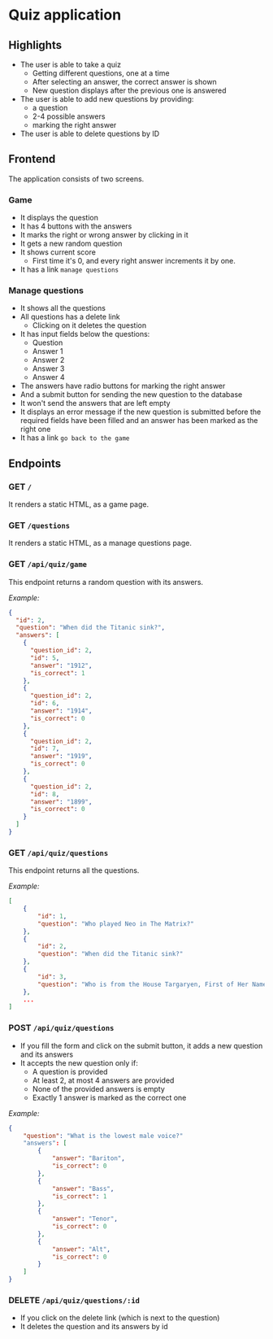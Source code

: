 # Quiz application

## Highlights

- The user is able to take a quiz
  - Getting different questions, one at a time
  - After selecting an answer, the correct answer is shown
  - New question displays after the previous one is answered
- The user is able to add new questions by providing:
  - a question
  - 2-4 possible answers
  - marking the right answer
- The user is able to delete questions by ID

## Frontend

The application consists of two screens.

### Game

- It displays the question
- It has 4 buttons with the answers
- It marks the right or wrong answer by clicking in it
- It gets a new random question
- It shows current score
  - First time it's 0, and every right answer increments it by one.
- It has a link `manage questions`

### Manage questions

- It shows all the questions
- All questions has a delete link
  - Clicking on it deletes the question
- It has input fields below the questions:
  - Question
  - Answer 1
  - Answer 2
  - Answer 3
  - Answer 4
- The answers have radio buttons for marking the right answer
- And a submit button for sending the new question to the database
- It won't send the answers that are left empty
- It displays an error message if the new question is submitted before the
  required fields have been filled and an answer has been marked as the right
  one
- It has a link `go back to the game`

## Endpoints

### GET `/`

It renders a static HTML, as a game page.

### GET `/questions`

It renders a static HTML, as a manage questions page.

### GET `/api/quiz/game`

This endpoint returns a random question with its answers.

_Example:_

```json
{
  "id": 2,
  "question": "When did the Titanic sink?",
  "answers": [
    {
      "question_id": 2,
      "id": 5,
      "answer": "1912",
      "is_correct": 1
    },
    {
      "question_id": 2,
      "id": 6,
      "answer": "1914",
      "is_correct": 0
    },
    {
      "question_id": 2,
      "id": 7,
      "answer": "1919",
      "is_correct": 0
    },
    {
      "question_id": 2,
      "id": 8,
      "answer": "1899",
      "is_correct": 0
    }
  ]
}
```

### GET `/api/quiz/questions`

This endpoint returns all the questions.

_Example:_

```json
[
    {
        "id": 1,
        "question": "Who played Neo in The Matrix?"
    },
    {
        "id": 2,
        "question": "When did the Titanic sink?"
    },
    {
        "id": 3,
        "question": "Who is from the House Targaryen, First of Her Name, the Unburnt, Queen of the Andals and the First Men, Khaleesi of the Great Grass Sea, Breaker of Chains, and Mother of Dragon?"
    },
    ...
]
```

### POST `/api/quiz/questions`

- If you fill the form and click on the submit button, it adds a new
  question and its answers
- It accepts the new question only if:
  - A question is provided
  - At least 2, at most 4 answers are provided
  - None of the provided answers is empty
  - Exactly 1 answer is marked as the correct one

_Example:_

```json
{
    "question": "What is the lowest male voice?"
    "answers": [
        {
            "answer": "Bariton",
            "is_correct": 0
        },
        {
            "answer": "Bass",
            "is_correct": 1
        },
        {
            "answer": "Tenor",
            "is_correct": 0
        },
        {
            "answer": "Alt",
            "is_correct": 0
        }
    ]
}
```

### DELETE `/api/quiz/questions/:id`

- If you click on the delete link (which is next to the question)
- It deletes the question and its answers by id
